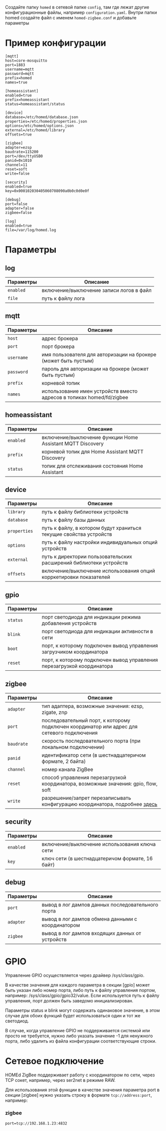 Создайте папку `homed` в сетевой папке `config`, там где лежат другие конфигурационные файлы, например `configuration.yaml`. Внутри папки homed создайте файл с именем `homed-zigbee.conf` и добавьте параметры

# Пример конфигурации

```
[mqtt]
host=core-mosquitto
port=1883
username=mqtt
password=mqtt
prefix=homed
names=true

[homeassistant]
enabled=true
prefix=homeassistant
status=homeassistant/status

[device]
database=/etc/homed/database.json
properties=/etc/homed/properties.json
options=/etc/homed/options.json
external=/etc/homed/library
offsets=true

[zigbee]
adapter=ezsp
baudrate=115200
port=/dev/ttyUSB0
panid=0x1010
channel=11
reset=soft
write=false

[security]
enabled=true
key=0x000102030405060708090a0b0c0d0e0f

[debug]
port=false
adapter=false
zigbee=false

[log]
enabled=true
file=/var/log/homed.log
```


# Параметры
 
## log
| Параметры             | Описание                                            |
| --------------------- | ----------------------------------------------------|
| `enabled`             | включение/выключение записи логов в файл  |
| `file`                | путь к файлу лога                         |


## mqtt
| Параметры             | Описание                                            |
| --------------------- | ----------------------------------------------------|
| `host` | адрес брокера |
| `port` | порт брокера  |
| `username` | имя пользователя для авторизации на брокере (может быть пустым) |
| `password` |	пароль для авторизации на брокере (может быть пустым) |
| `prefix` |	корневой топик |
| `names` |	использование имен устройств вместо адресов в топиках homed/fd/zigbee |

## homeassistant
| Параметры             | Описание                                            |
| --------------------- | ----------------------------------------------------|
| `enabled` |	включение/выключение функции Home Assistant MQTT Discovery |
| `prefix` |	корневой топик для Home Assistant MQTT Discovery |
| `status` |	топик для отслеживания состояния Home Assistant |

## device
| Параметры             | Описание                                            |
| --------------------- | ----------------------------------------------------|
| `library` |	путь к файлу библиотеки устройств |
| `database` |	путь к файлу базы данных |
| `properties` |	путь к файлу, в котором будут храниться текущие свойства устройств |
| `options` |	путь к файлу настройки индивидуальных опций устройств |
| `external` |	путь к директории пользовательских расширений библиотеки устройств |
| `offsets` |	включение/выключение использования опций корркетировки показателей |

## gpio
| Параметры             | Описание                                            |
| --------------------- | ----------------------------------------------------|
| `status` |	порт светодиода для индикации режима добавления устройств |
| `blink` |	порт светодиода для индикации активности в сети |
| `boot` |	порт, к которому подключен вывод управления загрузчиком координатора |
| `reset` |	порт, к которому подключен вывод управления перезагрузкой координатора |

## zigbee
| Параметры             | Описание                                            |
| --------------------- | ----------------------------------------------------|
| `adapter` |	тип адаптера, возможные значения: ezsp, zigate, znp |
| `port` |	последовательный порт, к которому подключен координатор или адрес для сетевого подключения |
| `baudrate` |	скорость последовательного порта (при локальном подключении) |
| `panid` |	идентификатор сети (в шестнадцатеричом формате, 2 байта) |
| `channel` |	номер канала ZigBee |
| `reset` |	способ управления перезагрузкой координатора, возможные значения: gpio, flow, soft |
| `write` |	разрешение/запрет перезаписывать конфигурацию координатора, подробнее [здесь](https://wiki.homed.dev/page/ZigBee/Configuration#Конфигурация_координатора) |

## security
| Параметры             | Описание                                            |
| --------------------- | ----------------------------------------------------|
| `enabled` |	включение/выключение использования ключа сети |
| `key` |	ключ сети (в шестнадцатеричом формате, 16 байт) |

## debug
| Параметры             | Описание                                            |
| --------------------- | ----------------------------------------------------|
| `port` |	вывод в лог дампов данных последовательного порта |
| `adapter` |	вывод в лог дампов обмена данными с координатором |
| `zigbee` |	вывод в лог дампов входящих данных от устройств |

# GPIO

Управление GPIO осуществляется через драйвер /sys/class/gpio.

В качестве значения для каждого параметра в секции [gpio] может быть указан либо номер порта, либо путь к файлу управления портом, например: /sys/class/gpio/gpio32/value. Если используется путь к файлу управления, порт должен быть заведомо инициализирован.

Параметры status и blink могут содержать одинаковое значение, в этом случае для обоих функций будет использоваться один и тот же светодиод.

В случае, когда управление GPIO не поддерживается системой или просто не требуется, нужно либо указать значение -1 для ненужного порта, либо удалить из файла конфигурации соответствующие строки.

# Сетевое подключение

HOMEd ZigBee поддерживает работу с координатором по сети, через TCP сокет, например, через ser2net в режиме RAW.

Для использования этой функции в качестве значения параметра port в секции [zigbee] нужно указать строку в формате `tcp://address:port`, например:

### zigbee

```
port=tcp://192.168.1.23:4832
```
